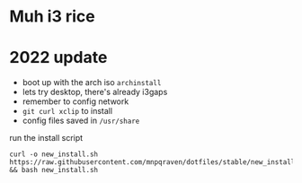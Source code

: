 # Muh i3 rice

# 2022 update
- boot up with the arch iso
`archinstall`
- lets try desktop, there's already i3gaps
- remember to config network
- `git curl xclip` to install
- config files saved in `/usr/share`

run the install script
```
curl -o new_install.sh https://raw.githubusercontent.com/mnpqraven/dotfiles/stable/new_install.sh && bash new_install.sh
```
